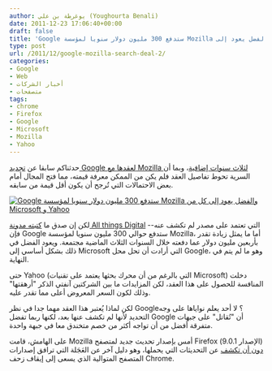 ```yaml
---
author: يوغرطة بن علي (Youghourta Benali)
date: 2011-12-23 17:06:40+00:00
draft: false
title: 'Google ستدفع 300 مليون دولار سنويا لمؤسسة Mozilla والفضل يعود إلى Microsoft  '
type: post
url: /2011/12/google-mozilla-search-deal-2/
categories:
- Google
- Web
- أخبار الشركات
- متصفحات
tags:
- chrome
- Firefox
- Google
- Microsoft
- Mozilla
- Yahoo
---
```


حدثناكم سابقا عن [تجديد Google لعقدها مع Mozilla لثلاث سنوات إضافية](https://www.it-scoop.com/2011/12/google-mozilla-renew-search-deal/)، وبما أن السرية تحوط تفاصيل العقد فلم يكن من الممكن معرفة قيمته، مما فتح المجال أمام بعض الاحتمالات التي تُرجح أن يكون أقل قيمة من سابقه.




[![Google ستدفع 300 مليون دولار سنويا لمؤسسة Mozilla والفضل يعود إلى كل من Microsoft و Yahoo](https://www.it-scoop.com/wp-content/uploads/2011/12/Google-Firefox-Logo.png)
](https://www.it-scoop.com/wp-content/uploads/2011/12/Google-Firefox-Logo.png)




لكن إن صدق ما [كتبته مدونة All things Digital](http://allthingsd.com/20111222/google-will-pay-mozilla-almost-300m-per-year-in-search-deal-besting-microsoft-and-yahoo/) -التي تعتمد على مصدر لم تكشف عنه- فإن Google ستدفع حوالي 300 مليون سنويا لمؤسسة Mozilla، أما ما يمثل زيادة تقدر بأربعين مليون دولار عما دفعته خلال السنوات الثلاث الماضية مجتمعة. ويعود الفضل في ذلك بشكل أساسي إلى Microsoft التي أرادت أن تحل محل Google، وهو ما لم يتم في النهاية.




حتى Yahoo (التي بالرغم من أن محرك بحثها يعتمد على تقنيات Microsoft) دخلت المنافسة للحصول على هذا العقد، لكن المزايدات ما بين الشركتين آنفتي الذكر "أرهقتها" وذلك لكون السعر المعروض أعلى مما تقدر عليه.




لكن لماذا يُعتبر هذا العقد مهما جدا في نظر Google؟ لا أحد يعلم نواياها على وجه التحديد لأنها لم تكشف عنها بعد، لكنها ربما تفضل Google أن "تُقاتل" على جبهات متفرقة أفضل من أن تواجه أكثر من خصم متخندق معا في جبهة واحدة.




على الهامش، قامت Mozilla أمس بإصدار تحديث جديد لمتصفح Firefox (الإصدار 9.0.1)  [دون أن تكشف](https://twitter.com/#!/djug/status/149956456937046016) عن التحديثات التي يحملها، وهو دليل آخر عن العَجَلة التي ترافق إصدارات المتصفح المتوالية الذي يسعى إلى إيقاف زحف Chrome.



